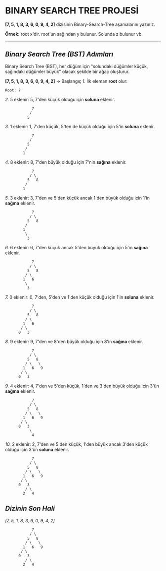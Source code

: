 # **BINARY SEARCH TREE PROJESİ**


**[7, 5, 1, 8, 3, 6, 0, 9, 4, 2]**  dizisinin Binary-Search-Tree aşamalarını yazınız.

**Örnek:** root x'dir. root'un sağından y bulunur. Solunda z bulunur vb.

---



## ***Binary Search Tree (BST) Adımları***

Binary Search Tree (BST), her düğüm için "solundaki düğümler küçük, sağındaki düğümler büyük" olacak şekilde bir ağaç oluşturur.

**[7, 5, 1, 8, 3, 6, 0, 9, 4, 2]** -> Başlangıç
*1.*      İlk eleman **root** olur:
```
Root: 7
```
*2.*       5 eklenir:
5, 7'den küçük olduğu için **soluna** eklenir.
```
            7
           /
          5
```
*3.*       1 eklenir:
1, 7'den küçük, 5'ten de küçük olduğu için 5'in **soluna** eklenir.
```
            7
           /
          5
         /
        1
```
*4.*       8 eklenir:
8, 7'den büyük olduğu için 7'nin **sağına** eklenir.
```
            7
           / \
          5   8
         /
        1
```
*5.*       3 eklenir:
3, 7'den ve 5'den küçük ancak 1'den büyük olduğu için 1'in **sağına** eklenir.
```
            7
           / \
          5   8
         /
        1
         \
          3
```
*6.*       6 eklenir:
6, 7'den küçük ancak 5'den büyük olduğu için 5'in **sağına** eklenir.
```
            7
           / \
          5   8
         / \
        1   6
         \
          3
```
*7.*       0 eklenir:
0, 7'den, 5'den ve 1'den küçük olduğu için 1'in **soluna** eklenir.
```
            7
           / \
          5   8
         / \
        1   6
       / \
      0   3
```
*8.*       9 eklenir:
9, 7'den ve 8'den büyük olduğu için 8'in **sağına** eklenir.  
```
            7
           / \
          5   8
         / \   \
        1   6   9
       / \
      0   3
```
*9.*       4 eklenir:
4, 7'den ve 5'den küçük, 1'den ve 3'den büyük olduğu için 3'ün **sağına** eklenir.  
```
            7
           / \
          5   8
         / \   \
        1   6   9
       / \
      0   3
           \
            4
```
*10.*     2 eklenir:
2, 7'den ve 5'den küçük, 1'den büyük ancak 3'den küçük olduğu için 3'ün **soluna** eklenir.  
```
            7
           / \
          5   8
         / \   \
        1   6   9
       / \
      0   3
         / \
        2   4
```

## ***Dizinin Son Hali***
*[7, 5, 1, 8, 3, 6, 0, 9, 4, 2]*
```
            7
           / \
          5   8
         / \   \
        1   6   9
       / \
      0   3
         / \
        2   4
```